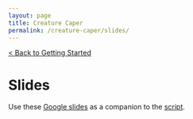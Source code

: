 ```yaml
---
layout: page
title: Creature Caper
permalink: /creature-caper/slides/
---
```


[< Back to Getting Started](..)

# Slides
Use these [Google slides](https://docs.google.com/presentation/d/1UjjHCA8qc5cWrPXDoWVhv8keBv2_e_pIx4EPoLqAon0/edit?usp=sharing) as a companion to the [script](../script).
